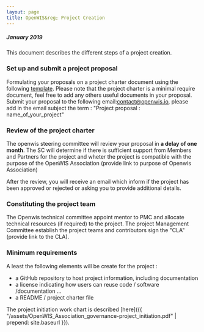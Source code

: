 ```yaml
---
layout: page
title: OpenWIS&reg; Project Creation
---
```


##### January 2019

This document describes the different steps of a project creation.

### Set up and submit a project proposal

Formulating your proposals on a project charter document using the following [template](http://openwis.github.io/openwis-documentation/howto/2019-02-08-OpenWIS-Project-Charter-template.html). Please note that the project charter is a minimal require document, feel free to add any others useful documents in your proposal.
Submit your proposal to the following email:[contact@openwis.io]( mailto:contact@openwis.io), please add in the email subject the term : "Project proposal : name_of_your_project"

### Review of the project charter

The openwis steering committee will review your proposal in **a delay of one month**.
The SC will determine if there is sufficient support from Members and Partners for the project and wheter the project is compatible with the purpose of the OpenWIS Association (provide link to purpose of Openwis Association)

After the review, you will receive an email which inform if the project has been approved or rejected or asking you to provide additional details.

### Constituting the project team

The Openwis technical committee appoint mentor to PMC and allocate technical resources (if required) to the project.
The project Management Committee establish the project teams and contributors sign the "CLA" (provide link to the CLA).

### Minimum requirements

A least the following elements will be create for the project :

- a GitHub repository to host project information, including documentation
- a license indicating how users can reuse code / software /documentation ...
- a README / project charter file 

The project initiation work chart is described [here]({{ "/assets/OpenWIS_Association_governance-project_initiation.pdf" | prepend: site.baseurl }}).


